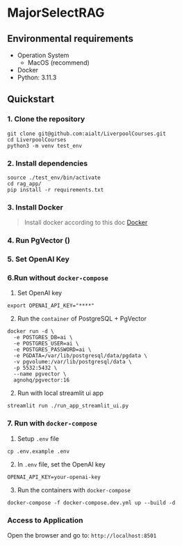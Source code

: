 # MajorSelectRAG

## Environmental requirements

- Operation System
    - MacOS (recommend)
- Docker
- Python: 3.11.3

## Quickstart

### 1. Clone the repository

```shell
git clone git@github.com:aialt/LiverpoolCourses.git
cd LiverpoolCourses
python3 -m venv test_env
```

### 2. Install dependencies

```shell
source ./test_env/bin/activate
cd rag_app/
pip install -r requirements.txt
```

### 3. Install Docker

> Install docker according to this doc [Docker](https://docs.docker.com/get-started/get-docker/)

### 4. Run PgVector ()


### 5. Set OpenAI Key


### 6.Run without `docker-compose`
1. Set OpenAI key 
```shell
export OPENAI_API_KEY="****"
```

2. Run the `container` of PostgreSQL + PgVector
```shell
docker run -d \
  -e POSTGRES_DB=ai \
  -e POSTGRES_USER=ai \
  -e POSTGRES_PASSWORD=ai \
  -e PGDATA=/var/lib/postgresql/data/pgdata \
  -v pgvolume:/var/lib/postgresql/data \
  -p 5532:5432 \
  --name pgvector \
  agnohq/pgvector:16
```

2. Run with local streamlit ui app
```shell
streamlit run ./run_app_streamlit_ui.py
```

### 7. Run with `docker-compose`
1. Setup `.env` file
```shell
cp .env.example .env
```

2. In `.env` file, set the OpenAI key
```
OPENAI_API_KEY=your-openai-key
```

3. Run the containers with `docker-compose`
```shell
docker-compose -f docker-compose.dev.yml up --build -d
```

### Access to Application
Open the browser and go to: `http://localhost:8501`